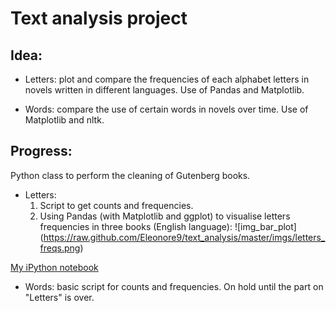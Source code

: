 Text analysis project
=============

Idea:
----
* Letters: plot and compare the frequencies of each alphabet letters in novels 
written in different languages. Use of Pandas and Matplotlib.

* Words: compare the use of certain words in novels over time. Use of Matplotlib and nltk.

Progress:
--------

Python class to perform the cleaning of Gutenberg books.

* Letters:
  1. Script to get counts and frequencies.
  2. Using Pandas (with Matplotlib and ggplot) to visualise letters frequencies in
three books (English language):
![img_bar_plot] (https://raw.github.com/Eleonore9/text_analysis/master/imgs/letters_freqs.png)

[My iPython notebook](http://nbviewer.ipython.org/github/Eleonore9/text_analysis/blob/master/Test_textanalysis.py.ipynb)

* Words: basic script for counts and frequencies. On hold until the part on 
"Letters" is over.
